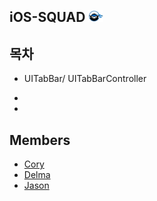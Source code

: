 ## iOS-SQUAD <img src="https://github.com/corykim0829/iOS-squad/blob/master/Images/codesquad.png?raw=true" width="24px">

## 목차

- UITabBar/ UITabBarController

- 
- 

## Members

- [Cory](https://github.com/corykim0829)
- [Delma](https://github.com/delmaSong)
- [Jason](https://github.com/ehgud0670)